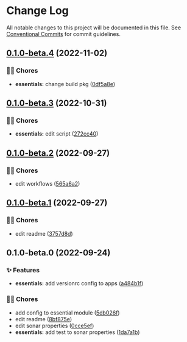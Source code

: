 # Change Log

All notable changes to this project will be documented in this file.
See [Conventional Commits](https://conventionalcommits.org) for commit guidelines.

## [0.1.0-beta.4](https://github.com/tresdoce/tresdoce-toolkit/compare/@tresdoce-toolkit/essentials@0.1.0-beta.3...@tresdoce-toolkit/essentials@0.1.0-beta.4) (2022-11-02)

### 👨‍💻 Chores

- **essentials:** change build pkg ([0df5a8e](https://github.com/tresdoce/tresdoce-toolkit/commit/0df5a8e1bb5c933ff241c57efc4085868f9f8c0b))

## [0.1.0-beta.3](https://github.com/tresdoce/tresdoce-toolkit/compare/@tresdoce-toolkit/essentials@0.1.0-beta.2...@tresdoce-toolkit/essentials@0.1.0-beta.3) (2022-10-31)

### 👨‍💻 Chores

- **essentials:** edit script ([272cc40](https://github.com/tresdoce/tresdoce-toolkit/commit/272cc400cfb6d2387a869d34af177dd466fba164))

## [0.1.0-beta.2](https://github.com/tresdoce/tresdoce-toolkit/compare/@tresdoce-toolkit/essentials@0.1.0-beta.1...@tresdoce-toolkit/essentials@0.1.0-beta.2) (2022-09-27)

### 👨‍💻 Chores

- edit workflows ([565a6a2](https://github.com/tresdoce/tresdoce-toolkit/commit/565a6a22126a2a9f0056baaf4b7f5dccfde1b919))

## [0.1.0-beta.1](https://github.com/tresdoce/tresdoce-toolkit/compare/@tresdoce-toolkit/essentials@0.1.0-beta.0...@tresdoce-toolkit/essentials@0.1.0-beta.1) (2022-09-27)

### 👨‍💻 Chores

- edit readme ([3757d8d](https://github.com/tresdoce/tresdoce-toolkit/commit/3757d8d4337ef58170779fe3a4e2f35b3a96d671))

## 0.1.0-beta.0 (2022-09-24)

### ✨ Features

- **essentials:** add versionrc config to apps ([a484b1f](https://github.com/tresdoce/tresdoce-toolkit/commit/a484b1f709509f716d4d86ae49105f374007854b))

### 👨‍💻 Chores

- add config to essential module ([5db026f](https://github.com/tresdoce/tresdoce-toolkit/commit/5db026fa5454416f60c967ea99505ce18660eb57))
- edit readme ([8bf875e](https://github.com/tresdoce/tresdoce-toolkit/commit/8bf875e0a18936ae9cfaf10b3f3d95d17c484f96))
- edit sonar properties ([0cce5ef](https://github.com/tresdoce/tresdoce-toolkit/commit/0cce5ef73f6d3792320e203427d39071f2c6afad))
- **essentials:** add test to sonar properties ([1da7a1b](https://github.com/tresdoce/tresdoce-toolkit/commit/1da7a1b10636aab4662a7bc79020a50e47c038ff))
